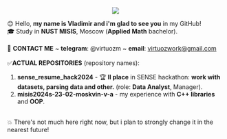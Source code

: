 <div align="center">
  <img src="https://media.giphy.com/media/v1.Y2lkPTc5MGI3NjExdmp5a2RoYzV3eHhkZXhjc2F2eWRrOTNhNjJqMnIwZnRtbXN2MW15dyZlcD12MV9pbnRlcm5hbF9naWZfYnlfaWQmY3Q9Zw/4OV1bLOIWwIXRxpXlN/giphy.gif" style="max-width: 200%; height: auto;"/>
  <p></p>
</div>

😊 Hello, **my name is Vladimir and i'm glad to see you** in my GitHub! <br/>
🎓 Study in **NUST MISIS**, Moscow (**Applied Math** bachelor). <br/>
<br/>
📧 **CONTACT ME** ~ **telegram**: @virtuozm ~ **email**: virtuozwork@gmail.com <br/>
<br/>
✅**ACTUAL REPOSITORIES** (repository names): <br/>
1) **sense_resume_hack2024** - 🏆 **II place** in SENSE hackathon: **work with datasets, parsing data and other.** (role: **Data Analyst**, Manager). <br/>
2) **misis2024s-23-02-moskvin-v-a** - my experience with **C++ libraries** and **OOP**.<br/>
<br/>
💥 There's not much here right now, but i plan to strongly change it in the nearest future!
<!---
virMavr/virMavr is a ✨ special ✨ repository because its `README.md` (this file) appears on your GitHub profile.
You can click the Preview link to take a look at your changes.
--->

